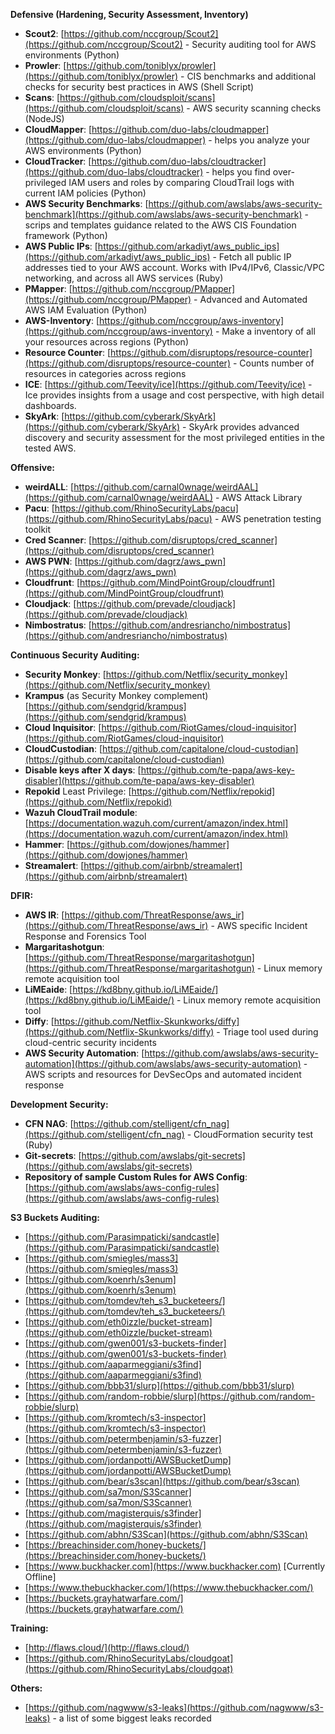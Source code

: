 **Defensive (Hardening, Security Assessment, Inventory)**

* **Scout2**: [https://github.com/nccgroup/Scout2](https://github.com/nccgroup/Scout2) - Security auditing tool for AWS environments (Python)
* **Prowler**: [https://github.com/toniblyx/prowler](https://github.com/toniblyx/prowler) - CIS benchmarks and additional checks for security best practices in AWS (Shell Script)
* **Scans**: [https://github.com/cloudsploit/scans](https://github.com/cloudsploit/scans) - AWS security scanning checks (NodeJS)
* **CloudMapper**: [https://github.com/duo-labs/cloudmapper](https://github.com/duo-labs/cloudmapper) - helps you analyze your AWS environments (Python)
* **CloudTracker**: [https://github.com/duo-labs/cloudtracker](https://github.com/duo-labs/cloudtracker) - helps you find over-privileged IAM users and roles by comparing CloudTrail logs with current IAM policies (Python)
* **AWS Security Benchmarks**: [https://github.com/awslabs/aws-security-benchmark](https://github.com/awslabs/aws-security-benchmark) - scrips and templates guidance related to the AWS CIS Foundation framework (Python)
* **AWS Public IPs**: [https://github.com/arkadiyt/aws_public_ips](https://github.com/arkadiyt/aws_public_ips) - Fetch all public IP addresses tied to your AWS account. Works with IPv4/IPv6, Classic/VPC networking, and across all AWS services (Ruby)
* **PMapper**: [https://github.com/nccgroup/PMapper](https://github.com/nccgroup/PMapper) - Advanced and Automated AWS IAM Evaluation (Python)
* **AWS-Inventory**: [https://github.com/nccgroup/aws-inventory](https://github.com/nccgroup/aws-inventory) - Make a inventory of all your resources across regions (Python)
* **Resource Counter**: [https://github.com/disruptops/resource-counter](https://github.com/disruptops/resource-counter) - Counts number of resources in categories across regions
* **ICE**: [https://github.com/Teevity/ice](https://github.com/Teevity/ice) - Ice provides insights from a usage and cost perspective, with high detail dashboards.
* **SkyArk**: [https://github.com/cyberark/SkyArk](https://github.com/cyberark/SkyArk) - SkyArk provides advanced discovery and security assessment for the most privileged entities in the tested AWS.  

**Offensive:**

* **weirdALL**: [https://github.com/carnal0wnage/weirdAAL](https://github.com/carnal0wnage/weirdAAL) - AWS Attack Library
* **Pacu**: [https://github.com/RhinoSecurityLabs/pacu](https://github.com/RhinoSecurityLabs/pacu) - AWS penetration testing toolkit
* **Cred Scanner**: [https://github.com/disruptops/cred_scanner](https://github.com/disruptops/cred_scanner) 
* **AWS PWN**: [https://github.com/dagrz/aws_pwn](https://github.com/dagrz/aws_pwn) 
* **Cloudfrunt**: [https://github.com/MindPointGroup/cloudfrunt](https://github.com/MindPointGroup/cloudfrunt)
* **Cloudjack**: [https://github.com/prevade/cloudjack](https://github.com/prevade/cloudjack)
* **Nimbostratus**: [https://github.com/andresriancho/nimbostratus](https://github.com/andresriancho/nimbostratus)

**Continuous Security Auditing:**

* **Security Monkey**: [https://github.com/Netflix/security_monkey](https://github.com/Netflix/security_monkey)
* **Krampus** (as Security Monkey complement) [https://github.com/sendgrid/krampus](https://github.com/sendgrid/krampus) 
* **Cloud Inquisitor**: [https://github.com/RiotGames/cloud-inquisitor](https://github.com/RiotGames/cloud-inquisitor)
* **CloudCustodian**: [https://github.com/capitalone/cloud-custodian](https://github.com/capitalone/cloud-custodian)
* **Disable keys after X days**: [https://github.com/te-papa/aws-key-disabler](https://github.com/te-papa/aws-key-disabler)
* **Repokid** Least Privilege: [https://github.com/Netflix/repokid](https://github.com/Netflix/repokid)
* **Wazuh CloudTrail module**: [https://documentation.wazuh.com/current/amazon/index.html](https://documentation.wazuh.com/current/amazon/index.html)
* **Hammer**: [https://github.com/dowjones/hammer](https://github.com/dowjones/hammer)
* **Streamalert**: [https://github.com/airbnb/streamalert](https://github.com/airbnb/streamalert)

**DFIR:** 

* **AWS IR**: [https://github.com/ThreatResponse/aws_ir](https://github.com/ThreatResponse/aws_ir) - AWS specific Incident Response and Forensics Tool
* **Margaritashotgun**: [https://github.com/ThreatResponse/margaritashotgun](https://github.com/ThreatResponse/margaritashotgun) - Linux memory remote acquisition tool
* **LiMEaide**: [https://kd8bny.github.io/LiMEaide/](https://kd8bny.github.io/LiMEaide/) - Linux memory remote acquisition tool
* **Diffy**: [https://github.com/Netflix-Skunkworks/diffy](https://github.com/Netflix-Skunkworks/diffy) - Triage tool used during cloud-centric security incidents
* **AWS Security Automation**: [https://github.com/awslabs/aws-security-automation](https://github.com/awslabs/aws-security-automation) - AWS scripts and resources for DevSecOps and automated incident response

**Development Security:**

* **CFN NAG**: [https://github.com/stelligent/cfn_nag](https://github.com/stelligent/cfn_nag) -  CloudFormation security test (Ruby)
* **Git-secrets**: [https://github.com/awslabs/git-secrets](https://github.com/awslabs/git-secrets)
* **Repository of sample Custom Rules for AWS Config**: [https://github.com/awslabs/aws-config-rules](https://github.com/awslabs/aws-config-rules)

**S3 Buckets Auditing:**

* [https://github.com/Parasimpaticki/sandcastle](https://github.com/Parasimpaticki/sandcastle) 
* [https://github.com/smiegles/mass3](https://github.com/smiegles/mass3)
* [https://github.com/koenrh/s3enum](https://github.com/koenrh/s3enum)
* [https://github.com/tomdev/teh_s3_bucketeers/](https://github.com/tomdev/teh_s3_bucketeers/) 
* [https://github.com/eth0izzle/bucket-stream](https://github.com/eth0izzle/bucket-stream) 
* [https://github.com/gwen001/s3-buckets-finder](https://github.com/gwen001/s3-buckets-finder) 
* [https://github.com/aaparmeggiani/s3find](https://github.com/aaparmeggiani/s3find)
* [https://github.com/bbb31/slurp](https://github.com/bbb31/slurp) 
* [https://github.com/random-robbie/slurp](https://github.com/random-robbie/slurp)
* [https://github.com/kromtech/s3-inspector](https://github.com/kromtech/s3-inspector) 
* [https://github.com/petermbenjamin/s3-fuzzer](https://github.com/petermbenjamin/s3-fuzzer) 
* [https://github.com/jordanpotti/AWSBucketDump](https://github.com/jordanpotti/AWSBucketDump) 
* [https://github.com/bear/s3scan](https://github.com/bear/s3scan) 
* [https://github.com/sa7mon/S3Scanner](https://github.com/sa7mon/S3Scanner) 
* [https://github.com/magisterquis/s3finder](https://github.com/magisterquis/s3finder) 
* [https://github.com/abhn/S3Scan](https://github.com/abhn/S3Scan) 
* [https://breachinsider.com/honey-buckets/](https://breachinsider.com/honey-buckets/) 
* [https://www.buckhacker.com](https://www.buckhacker.com) [Currently Offline]
* [https://www.thebuckhacker.com/](https://www.thebuckhacker.com/)
* [https://buckets.grayhatwarfare.com/](https://buckets.grayhatwarfare.com/)


**Training:**

* [http://flaws.cloud/](http://flaws.cloud/) 
* [https://github.com/RhinoSecurityLabs/cloudgoat](https://github.com/RhinoSecurityLabs/cloudgoat) 

**Others:**

* [https://github.com/nagwww/s3-leaks](https://github.com/nagwww/s3-leaks) - a list of some biggest leaks recorded 
